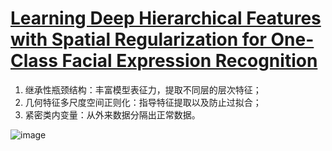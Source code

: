 # [Learning Deep Hierarchical Features with Spatial Regularization for One-Class Facial Expression Recognition](https://ojs.aaai.org/index.php/AAAI/article/view/25749)

1. 继承性瓶颈结构：丰富模型表征力，提取不同层的层次特征；
2. 几何特征多尺度空间正则化：指导特征提取以及防止过拟合；
3. 紧密类内变量：从外来数据分隔出正常数据。 

![image](https://github.com/1056891520/HS-OCFER/assets/71159747/56b6acca-ad53-4c6f-9a47-46f3ee0c30f6)
